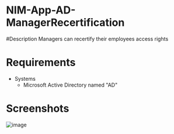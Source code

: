 # NIM-App-AD-ManagerRecertification


#Description
Managers can recertify their employees access rights


# Requirements
- Systems
    - Microsoft Active Directory named "AD"


# Screenshots
![image](https://github.com/user-attachments/assets/355663e3-281c-4c95-a4b5-f734fa3f4a84)

